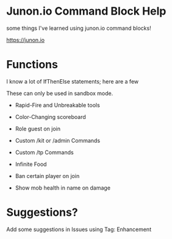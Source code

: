 # Junon.io Command Block Help
some things I've learned using junon.io command blocks!

https://junon.io

# Functions

I know a lot of IfThenElse statements; here are a few

 These can only be used in sandbox mode.

* Rapid-Fire and Unbreakable tools

* Color-Changing scoreboard

* Role guest on join

* Custom /kit or /admin Commands

* Custom /tp Commands

* Infinite Food

* Ban certain player on join

* Show mob health in name on damage


# Suggestions?

Add some suggestions in Issues using Tag: Enhancement 
